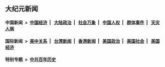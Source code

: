 ## 大纪元新闻

#### 中国新闻 &nbsp;>&nbsp; [中国经济](indexes/ncid283/README.md?05110845) &nbsp;| &nbsp; [大陆政治](indexes/ncid277/README.md?05110845) &nbsp;| &nbsp; [社会万象](indexes/ncid282/README.md?05110845) &nbsp;| &nbsp; [中国人权](indexes/ncid278/README.md?05110845) &nbsp;| &nbsp; [群体事件](indexes/ncid279/README.md?05110845) &nbsp;| &nbsp; [天灾人祸](indexes/ncid280/README.md?05110845)

#### 国际新闻 &nbsp;>&nbsp; [美中关系](indexes/nf1412576/README.md?05110845) &nbsp;| &nbsp; [台湾新闻](indexes/ncid1349361/README.md?05110845) &nbsp;| &nbsp; [香港新闻](indexes/ncid1349362/README.md?05110845) &nbsp;| &nbsp; [美国政治](indexes/ncid1078159/README.md?05110845) &nbsp;| &nbsp; [美国社会](indexes/ncid1078160/README.md?05110845) &nbsp;| &nbsp; [美国经济](indexes/ncid1078158/README.md?05110845)

#### 特别专题 &nbsp;>&nbsp; [中共百年历史](https://github.com/easy2view/epoch-special/blob/master/README.md?05110845)  
